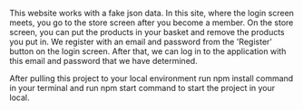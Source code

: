 This website works with a fake json data. In this site, where the login screen meets, you go to the store screen after you become a member. On the store screen, you can put the products in your basket and remove the products you put in. We register with an email and password from the 'Register' button on the login screen. After that, we can log in to the application with this email and password that we have determined.

After pulling this project to your local environment run npm install command in your terminal and run npm start command to start the project in your local.

